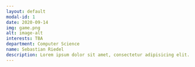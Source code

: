 ```yaml
---
layout: default
modal-id: 1
date: 2020-09-14
img: game.png
alt: image-alt
interests: TBA
department: Computer Science
name: Sebastian Riedel
description: Lorem ipsum dolor sit amet, consectetur adipisicing elit. Mollitia neque assumenda ipsam nihil, molestias magnam, recusandae quos quis inventore quisquam velit asperiores, vitae? Reprehenderit soluta, eos quod consequuntur itaque. Nam.
---
```

